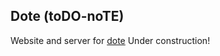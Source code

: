 ## Dote (toDO-noTE)


Website and server for [dote](https://github.com/spiderforrest/dote)
Under construction!

